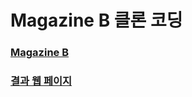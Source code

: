 # Magazine B 클론 코딩
### [Magazine B](https://magazine-b.co.kr/)
### [결과 웹 페이지](http://sdb.dothome.co.kr/)


